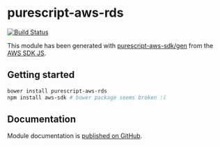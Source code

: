 # purescript-aws-rds

[![Build Status](https://app.wercker.com/status/5909b9e96d1080804b17a28f72f87b6b/s/master)](https://app.wercker.com/project/byKey/5909b9e96d1080804b17a28f72f87b6b)

This module has been generated with [purescript-aws-sdk/gen](https://github.com/purescript-aws-sdk/gen) from the [AWS SDK JS](https://github.com/aws/aws-sdk-js).

## Getting started

```sh
bower install purescript-aws-rds
npm install aws-sdk # bower package seems broken :(
```

## Documentation

Module documentation is [published on GitHub](https://github.com/purescript-aws-sdk/purescript-aws-rds/tree/master/docs).
